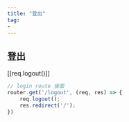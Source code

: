 ```yaml
---
title: "登出"
tag: 
- 
---
```

## 登出
[[req.logout()]]
```js
// login route 後面
router.get('/logout', (req, res) => {
	req.logout();
	res.redirect('/');
})
```